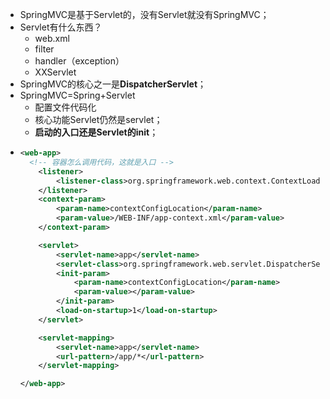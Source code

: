 - SpringMVC是基于Servlet的，没有Servlet就没有SpringMVC；
- Servlet有什么东西？
	- web.xml
	- filter
	- handler（exception）
	- XXServlet
- SpringMVC的核心之一是**DispatcherServlet**；
- SpringMVC=Spring+Servlet
	- 配置文件代码化
	- 核心功能Servlet仍然是servlet；
	- **启动的入口还是Servlet的init**；
- ```xml
  <web-app>
    <!-- 容器怎么调用代码，这就是入口 -->
      <listener>
          <listener-class>org.springframework.web.context.ContextLoaderListener</listener-class>
      </listener>
      <context-param>
          <param-name>contextConfigLocation</param-name>
          <param-value>/WEB-INF/app-context.xml</param-value>
      </context-param>
  
      <servlet>
          <servlet-name>app</servlet-name>
          <servlet-class>org.springframework.web.servlet.DispatcherServlet</servlet-class>
          <init-param>
              <param-name>contextConfigLocation</param-name>
              <param-value></param-value>
          </init-param>
          <load-on-startup>1</load-on-startup>
      </servlet>
  
      <servlet-mapping>
          <servlet-name>app</servlet-name>
          <url-pattern>/app/*</url-pattern>
      </servlet-mapping>
  
  </web-app>
  ```